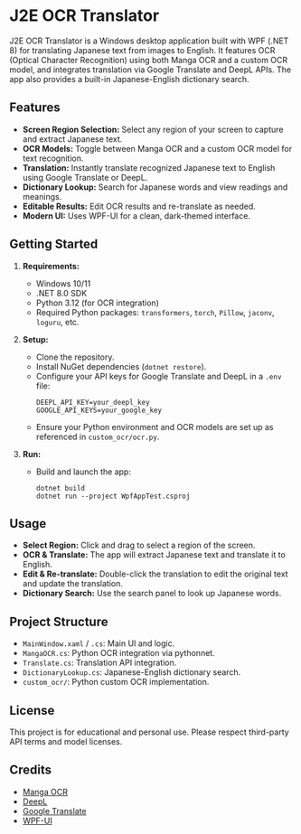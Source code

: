 # J2E OCR Translator

J2E OCR Translator is a Windows desktop application built with WPF (.NET 8) for translating Japanese text from images to English. It features OCR (Optical Character Recognition) using both Manga OCR and a custom OCR model, and integrates translation via Google Translate and DeepL APIs. The app also provides a built-in Japanese-English dictionary search.

## Features

- **Screen Region Selection:** Select any region of your screen to capture and extract Japanese text.
- **OCR Models:** Toggle between Manga OCR and a custom OCR model for text recognition.
- **Translation:** Instantly translate recognized Japanese text to English using Google Translate or DeepL.
- **Dictionary Lookup:** Search for Japanese words and view readings and meanings.
- **Editable Results:** Edit OCR results and re-translate as needed.
- **Modern UI:** Uses WPF-UI for a clean, dark-themed interface.

## Getting Started

1. **Requirements:**
   - Windows 10/11
   - .NET 8.0 SDK
   - Python 3.12 (for OCR integration)
   - Required Python packages: `transformers`, `torch`, `Pillow`, `jaconv`, `loguru`, etc.

2. **Setup:**
   - Clone the repository.
   - Install NuGet dependencies (`dotnet restore`).
   - Configure your API keys for Google Translate and DeepL in a `.env` file:
     ```
     DEEPL_API_KEY=your_deepl_key
     GOOGLE_API_KEYS=your_google_key
     ```
   - Ensure your Python environment and OCR models are set up as referenced in `custom_ocr/ocr.py`.

3. **Run:**
   - Build and launch the app:
     ```
     dotnet build
     dotnet run --project WpfAppTest.csproj
     ```

## Usage

- **Select Region:** Click and drag to select a region of the screen.
- **OCR & Translate:** The app will extract Japanese text and translate it to English.
- **Edit & Re-translate:** Double-click the translation to edit the original text and update the translation.
- **Dictionary Search:** Use the search panel to look up Japanese words.

## Project Structure

- `MainWindow.xaml` / `.cs`: Main UI and logic.
- `MangaOCR.cs`: Python OCR integration via pythonnet.
- `Translate.cs`: Translation API integration.
- `DictionaryLookup.cs`: Japanese-English dictionary search.
- `custom_ocr/`: Python custom OCR implementation.

## License

This project is for educational and personal use. Please respect third-party API terms and model licenses.

## Credits

- [Manga OCR](https://github.com/kha-white/manga-ocr)
- [DeepL](https://www.deepl.com/)
- [Google Translate](https://cloud.google.com/translate)
- [WPF-UI](https://github.com/lepoco/wpfui)